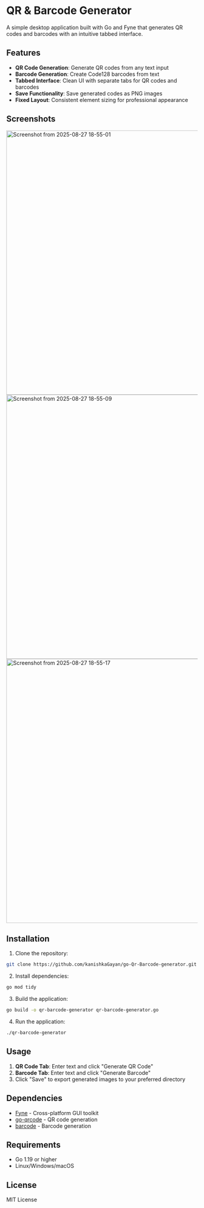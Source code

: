 # QR & Barcode Generator

A simple desktop application built with Go and Fyne that generates QR codes and barcodes with an intuitive tabbed interface.

## Features

- **QR Code Generation**: Generate QR codes from any text input
- **Barcode Generation**: Create Code128 barcodes from text
- **Tabbed Interface**: Clean UI with separate tabs for QR codes and barcodes
- **Save Functionality**: Save generated codes as PNG images
- **Fixed Layout**: Consistent element sizing for professional appearance

## Screenshots


<img width="789" height="696" alt="Screenshot from 2025-08-27 18-55-01" src="https://github.com/user-attachments/assets/c4f2ce5b-bd9e-4215-a560-b65de5b4c0a7" />

<img width="789" height="696" alt="Screenshot from 2025-08-27 18-55-09" src="https://github.com/user-attachments/assets/6179e472-9405-48f5-ab10-924dfae86cb6" />

<img width="789" height="696" alt="Screenshot from 2025-08-27 18-55-17" src="https://github.com/user-attachments/assets/8316ba30-2965-471d-bbec-2c203f4149cc" />

## Installation

1. Clone the repository:
```bash
git clone https://github.com/kanishkaGayan/go-Qr-Barcode-generator.git
```

2. Install dependencies:
```bash
go mod tidy
```

3. Build the application:
```bash
go build -o qr-barcode-generator qr-barcode-generator.go
```

4. Run the application:
```bash
./qr-barcode-generator
```

## Usage

1. **QR Code Tab**: Enter text and click "Generate QR Code"
2. **Barcode Tab**: Enter text and click "Generate Barcode"
3. Click "Save" to export generated images to your preferred directory

## Dependencies

- [Fyne](https://fyne.io/) - Cross-platform GUI toolkit
- [go-qrcode](https://github.com/skip2/go-qrcode) - QR code generation
- [barcode](https://github.com/boombuler/barcode) - Barcode generation

## Requirements

- Go 1.19 or higher
- Linux/Windows/macOS

## License

MIT License
